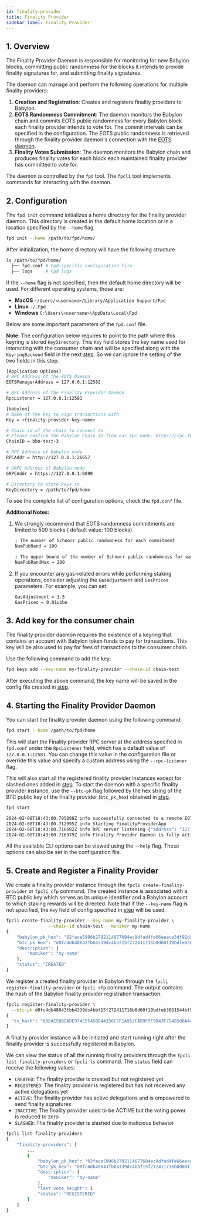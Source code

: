 ```yaml
---
id: finality-provider
title: Finality Provider
sidebar_label: Finality Provider
---
```


## 1. Overview

The Finality Provider Daemon is responsible for monitoring for new Babylon blocks,
committing public randomness for the blocks it intends to provide finality signatures
for, and submitting finality signatures.

The daemon can manage and perform the following operations for multiple finality
providers:

1. **Creation and Registration**: Creates and registers finality providers to
   Babylon.
2. **EOTS Randomness Commitment**: The daemon monitors the Babylon chain and commits
   EOTS public randomness for every Babylon block each finality provider intends to
   vote for. The commit intervals can be specified in the configuration. The EOTS
   public randomness is retrieved through the finality provider daemon's connection
   with the [EOTS daemon](./eots-manager.md).
3. **Finality Votes Submission**: The daemon monitors the Babylon chain and produces
   finality votes for each block each maintained finality provider has committed to
   vote for.

The daemon is controlled by the `fpd` tool. The `fpcli` tool implements commands for
interacting with the daemon.

## 2. Configuration

The `fpd init` command initializes a home directory for the finality provider daemon.
This directory is created in the default home location or in a location specified by
the `--home` flag.

```bash
fpd init --home /path/to/fpd/home/
```

After initialization, the home directory will have the following structure

```bash
ls /path/to/fpd/home/
  ├── fpd.conf # Fpd-specific configuration file.
  ├── logs     # Fpd logs
```

If the `--home` flag is not specified, then the default home directory will be used.
For different operating systems, those are:

- **MacOS** `~/Users/<username>/Library/Application Support/Fpd`
- **Linux** `~/.Fpd`
- **Windows** `C:\Users\<username>\AppData\Local\Fpd`

Below are some important parameters of the `fpd.conf` file.

**Note**:
The configuration below requires to point to the path where this keyring is
stored `KeyDirectory`. This `Key` field stores the key name used for interacting with
the consumer chain and will be specified along with the
`KeyringBackend` field in the next [step](#3-add-key-for-the-consumer-chain). So we
can ignore the setting of the two fields in this step.

```bash
[Application Options]
# RPC Address of the EOTS Daemon
EOTSManagerAddress = 127.0.0.1:12582

# RPC Address of the Finality Provider Daemon
RpcListener = 127.0.0.1:12581

[babylon]
# Name of the key to sign transactions with
Key = <finality-provider-key-name>

# Chain id of the chain to connect to
# Please confirm the Babylon Chain ID from our rpc node. https://rpc.testnet3.babylonchain.io/status
ChainID = bbn-test-3

# RPC Address of Babylon node
RPCAddr = http://127.0.0.1:26657

# GRPC Address of Babylon node
GRPCAddr = https://127.0.0.1:9090

# Directory to store keys in
KeyDirectory = /path/to/fpd/home
```

To see the complete list of configuration options, check the `fpd.conf` file.

**Additional Notes:**

1. We strongly recommend that EOTS randomness commitments are limited to 500 blocks (
   default value: 100 blocks)

   ```bash
   ; The number of Schnorr public randomness for each commitment
   NumPubRand = 100

   ; The upper bound of the number of Schnorr public randomness for each commitment
   NumPubRandMax = 200
   ```

2. If you encounter any gas-related errors while performing staking operations,
   consider adjusting the `GasAdjustment` and `GasPrices` parameters. For example,
   you can set:

   ```bash
   GasAdjustment = 1.5
   GasPrices = 0.01ubbn
   ```

## 3. Add key for the consumer chain

The finality provider daemon requires the existence of a keyring that contains an
account with Babylon token funds to pay for transactions. This key will be also used
to pay for fees of transactions to the consumer chain.

Use the following command to add the key:

```bash
fpd keys add --key-name my-finality-provider --chain-id chain-test
```

After executing the above command, the key name will be saved in the config file
created in [step](#2-configuration).

## 4. Starting the Finality Provider Daemon

You can start the finality provider daemon using the following command:

```bash
fpd start --home /path/to/fpd/home
```

This will start the Finality provider RPC server at the address specified
in `fpd.conf` under the `RpcListener` field, which has a default value
of `127.0.0.1:12581`. You can change this value in the configuration file or override
this value and specify a custom address using the `--rpc-listener` flag.

This will also start all the registered finality provider instances except for
slashed ones added in [step](#5-create-and-register-a-finality-provider). To start
the daemon with a specific finality provider instance, use the
`--btc-pk` flag followed by the hex string of the BTC public key of the finality
provider (`btc_pk_hex`) obtained
in [step](#5-create-and-register-a-finality-provider).

```bash
fpd start

2024-02-08T18:43:00.705008Z info successfully connected to a remote EOTS manager {"address": "127.0.0.1:12582"}
2024-02-08T18:43:00.712995Z info Starting FinalityProviderApp
2024-02-08T18:43:00.716682Z info RPC server listening {"address": "127.0.0.1:12581"}
2024-02-08T18:43:00.716979Z info Finality Provider Daemon is fully active!
```

All the available CLI options can be viewed using the `--help` flag. These options
can also be set in the configuration file.

## 5. Create and Register a Finality Provider

We create a finality provider instance through the
`fpcli create-finality-provider` or `fpcli cfp` command. The created instance is
associated with a BTC public key which serves as its unique identifier and a Babylon
account to which staking rewards will be directed. Note that if the `--key-name` flag
is not specified, the `Key` field of config specified
in [step](#3-add-key-for-the-consumer-chain) will be used.

```bash
fpcli create-finality-provider --key-name my-finality-provider \
                --chain-id chain-test --moniker my-name
{
    "babylon_pk_hex": "02face5996b2792114677604ec9dfad4fe66eeace3df92dab834754add5bdd7077",
    "btc_pk_hex": "d0fc4db48643fbb4339dc4bbf15f272411716b0d60f18bdfeb3861544bf5ef63",
    "description": {
        "moniker": "my-name"
    },
    "status": "CREATED"
}
```

We register a created finality provider in Babylon through
the `fpcli register-finality-provider` or `fpcli rfp` command. The output contains
the hash of the Babylon finality provider registration transaction.

```bash
fpcli register-finality-provider \
  --btc-pk d0fc4db48643fbb4339dc4bbf15f272411716b0d60f18bdfeb3861544bf5ef63
{
  "tx_hash": "800AE5BBDADE974C5FA5BD44336C7F1A952FAB9F5F9B43F7D4850BA449319BAA"
}

```

A finality provider instance will be initiated and start running right after the
finality provider is successfully registered in Babylon.

We can view the status of all the running finality providers through
the `fpcli list-finality-providers` or `fpcli ls` command. The `status` field can
receive the following values:

- `CREATED`: The finality provider is created but not registered yet
- `REGISTERED`: The finality provider is registered but has not received any active
  delegations yet
- `ACTIVE`: The finality provider has active delegations and is empowered to send
  finality signatures
- `INACTIVE`: The finality provider used to be ACTIVE but the voting power is reduced
  to zero
- `SLASHED`: The finality provider is slashed due to malicious behavior

```bash
fpcli list-finality-providers
{
    "finality-providers": [
        ...
        {
            "babylon_pk_hex": "02face5996b2792114677604ec9dfad4fe66eeace3df92dab834754add5bdd7077",
            "btc_pk_hex": "d0fc4db48643fbb4339dc4bbf15f272411716b0d60f18bdfeb3861544bf5ef63",
            "description": {
                "moniker": "my-name"
            },
            "last_vote_height": 1
            "status": "REGISTERED"
        }
    ]
}
```
